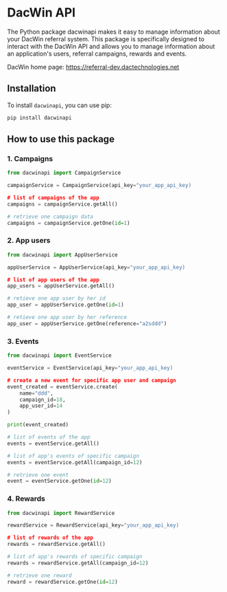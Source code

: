 # DacWin API

The Python package dacwinapi makes it easy to manage information about your DacWin referral system. This package is specifically designed to interact with the DacWin API and allows you to manage information about an application's users, referral campaigns, rewards and events.

DacWin home page: https://referral-dev.dactechnologies.net

## Installation

To install `dacwinapi`, you can use pip:

```bash
pip install dacwinapi
```

## How to use this package

### 1. Campaigns

```python
from dacwinapi import CampaignService

campaignService = CampaignService(api_key="your_app_api_key)

# list of campaigns of the app
campaigns = campaignService.getAll()

# retrieve one campaign data
campaigns = campaignService.getOne(id=1)
```

### 2. App users

```python
from dacwinapi import AppUserService

appUserService = AppUserService(api_key="your_app_api_key)

# list of app users of the app
app_users = appUserService.getAll()

# retieve one app user by her id
app_user = appUserService.getOne(id=1)

# retieve one app user by her reference
app_user = appUserService.getOne(reference="a2sddd")

```

### 3. Events

```python
from dacwinapi import EventService

eventService = EventService(api_key="your_app_api_key)

# create a new event for specific app user and campaign
event_created = eventService.create(
	name="ddd",
	campaign_id=18,
	app_user_id=14
)

print(event_created)

# list of events of the app
events = eventService.getAll()

# list of app's events of specific campaign
events = eventService.getAll(campaign_id=12)

# retrieve one event
event = eventService.getOne(id=12)

```

### 4. Rewards

```python
from dacwinapi import RewardService

rewardService = RewardService(api_key="your_app_api_key)

# list of rewards of the app
rewards = rewardService.getAll()

# list of app's rewards of specific campaign
rewards = rewardService.getAll(campaign_id=12)

# retrieve one reward
reward = rewardService.getOne(id=12)
```